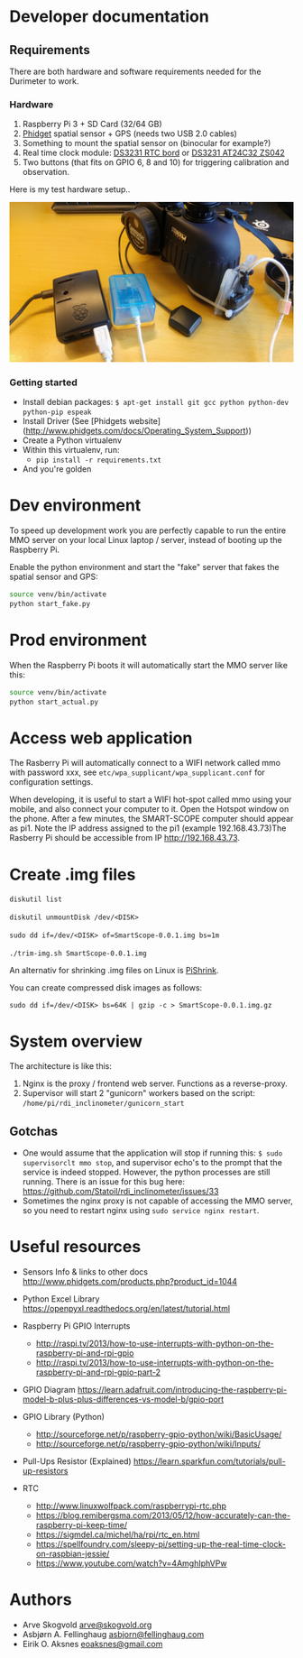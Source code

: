 # Developer documentation


## Requirements

There are both hardware and software requirements needed for the Durimeter to work.

### Hardware
1. Raspberry Pi 3 + SD Card (32/64 GB)
2. [Phidget](https://www.phidgets.com) spatial sensor + GPS (needs two USB 2.0 cables)
3. Something to mount the spatial sensor on (binocular for example?)
4. Real time clock module: [DS3231 RTC bord](http://www.dx.com/no/p/ds3231-raspberry-pi-rtc-board-real-time-clock-module-for-arduino-black-277258#.WvVKTdOFPRY) or [DS3231 AT24C32 ZS042](https://www.aliexpress.com/item/DS3231-AT24C32-ZS042-IIC-Module-Precision-RTC-Real-time-Clock-Module-DS3231SN-for-Arduino-Memory-module/32830397657.html?aff_platform=aaf&cpt=1526024967489&sk=Y7bAZbY&aff_trace_key=fde1a24100a143e58db5f059f65f140e-1526024967489-02931-Y7bAZbY&terminal_id=9ffdbd4b8e7e4332824d56f94f47ec2e)
5. Two buttons (that fits on GPIO 6, 8 and 10) for triggering calibration and observation.

Here is my test hardware setup..

<img src="../imgs/img1.jpg" width="650px">

### Getting started

* Install debian packages: `$ apt-get install git gcc python python-dev python-pip espeak`
* Install Driver (See [Phidgets website] (http://www.phidgets.com/docs/Operating_System_Support))
* Create a Python virtualenv
* Within this virtualenv, run:
  * `pip install -r requirements.txt`
* And you're golden


# Dev environment

To speed up development work you are perfectly capable to run the entire MMO server on your local Linux laptop / server, instead of booting up the Raspberry Pi.

Enable the python environment and start the "fake" server that fakes the spatial sensor and GPS:
```bash
source venv/bin/activate
python start_fake.py
```

# Prod environment

When the Raspberry Pi boots it will automatically start the MMO server like this:
```bash
source venv/bin/activate
python start_actual.py
```

# Access web application 

The Rasberry Pi will automatically connect to a WIFI network called mmo with password xxx, see `etc/wpa_supplicant/wpa_supplicant.conf` for configuration settings. 

When developing, it is useful to start a WIFI hot-spot called mmo using your mobile, and also connect your computer to it. Open the Hotspot window on the phone. After a few minutes, the SMART-SCOPE computer should appear as pi1. Note the IP address assigned to the pi1 (example 192.168.43.73)The Rasberry Pi should be accessible from IP http://192.168.43.73.  

# Create .img files

```
diskutil list

diskutil unmountDisk /dev/<DISK>

sudo dd if=/dev/<DISK> of=SmartScope-0.0.1.img bs=1m

./trim-img.sh SmartScope-0.0.1.img
```

An alternativ for shrinking .img files on Linux is [PiShrink](https://github.com/Drewsif/PiShrink).

You can create compressed disk images as follows:

```
sudo dd if=/dev/<DISK> bs=64K | gzip -c > SmartScope-0.0.1.img.gz
```

# System overview

The architecture is like this:
1. Nginx is the proxy / frontend web server. Functions as a reverse-proxy.
2. Supervisor will start 2 "gunicorn" workers based on the script: `/home/pi/rdi_inclinometer/gunicorn_start`


## Gotchas

* One would assume that the application will stop if running this: `$ sudo supervisorclt mmo stop`, and supervisor echo's to the prompt that the service is indeed stopped. However, the python processes are still running. There is an issue for this bug here: https://github.com/Statoil/rdi_inclinometer/issues/33
* Sometimes the nginx proxy is not capable of accessing the MMO server, so you need to restart nginx using `sudo service nginx restart`.


# Useful resources

- Sensors Info & links to other docs http://www.phidgets.com/products.php?product_id=1044
- Python Excel Library https://openpyxl.readthedocs.org/en/latest/tutorial.html

- Raspberry Pi GPIO Interrupts
    - http://raspi.tv/2013/how-to-use-interrupts-with-python-on-the-raspberry-pi-and-rpi-gpio
    - http://raspi.tv/2013/how-to-use-interrupts-with-python-on-the-raspberry-pi-and-rpi-gpio-part-2

- GPIO Diagram https://learn.adafruit.com/introducing-the-raspberry-pi-model-b-plus-plus-differences-vs-model-b/gpio-port

- GPIO Library (Python)
    - http://sourceforge.net/p/raspberry-gpio-python/wiki/BasicUsage/
    - http://sourceforge.net/p/raspberry-gpio-python/wiki/Inputs/

- Pull-Ups Resistor (Explained) https://learn.sparkfun.com/tutorials/pull-up-resistors

- RTC 
    - http://www.linuxwolfpack.com/raspberrypi-rtc.php
    - https://blog.remibergsma.com/2013/05/12/how-accurately-can-the-raspberry-pi-keep-time/
    - https://sigmdel.ca/michel/ha/rpi/rtc_en.html
    - https://spellfoundry.com/sleepy-pi/setting-up-the-real-time-clock-on-raspbian-jessie/
    - https://www.youtube.com/watch?v=4AmghIphVPw

# Authors

- Arve Skogvold <arve@skogvold.org>
- Asbjørn A. Fellinghaug <asbjorn@fellinghaug.com>
- Eirik O. Aksnes <eoaksnes@gmail.com>
